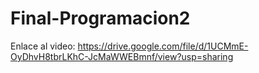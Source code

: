 # Final-Programacion2
Enlace al video: https://drive.google.com/file/d/1UCMmE-OyDhvH8tbrLKhC-JcMaWWEBmnf/view?usp=sharing 
